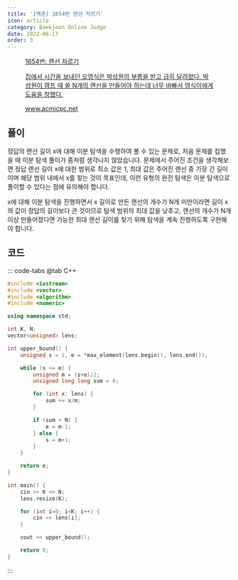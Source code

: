 ```yaml
---
title: '[백준] 1654번 랜선 자르기'
icon: article
category: Baekjoon Online Judge
date: 2022-06-17
order: 3
---
```


<figure class="opengraph"><a href="https://www.acmicpc.net/problem/1654" data-source-url="https://www.acmicpc.net/problem/1654">
<div class="og-image" style="background-image: url('https://drive.google.com/uc?export=view&id=1nCax5mgwtYA82T46I_ntU1afsBBNkrLr');"></div>
<div class="og-text">
<p class="og-title">1654번: 랜선 자르기</p>
<p class="og-desc">집에서 시간을 보내던 오영식은 박성원의 부름을 받고 급히 달려왔다. 박성원이 캠프 때 쓸 N개의 랜선을 만들어야 하는데 너무 바빠서 영식이에게 도움을 청했다.</p>
<p class="og-host">www.acmicpc.net</p></div></a></figure>

## 풀이
정답의 랜선 길이 x에 대해 이분 탐색을 수행하여 풀 수 있는 문제로, 처음 문제를 접했을 때 이분 탐색 풀이가 좀처럼 생각나지 않았습니다. 문제에서 주어진 조건을 생각해보면 정답 랜선 길이 x에 대한 범위로 최소 값은 1, 최대 값은 주어진 랜선 중 가장 긴 길이이며 해당 범위 내에서 x를 찾는 것이 목표인데, 이런 유형의 완전 탐색은 이분 탐색으로 풀이할 수 있다는 점에 유의해야 합니다.

x에 대해 이분 탐색을 진행하면서 x 길이로 만든 랜선의 개수가 N개 미만이라면 길이 x의 값이 정답의 길이보다 큰 것이므로 탐색 범위의 최대 값을 낮추고, 랜선의 개수가 N개 이상 만들어졌다면 가능한 최대 랜선 길이를 찾기 위해 탐색을 계속 진행하도록 구현해야 합니다.

## 코드
::: code-tabs
@tab C++
```cpp
#include <iostream>
#include <vector>
#include <algorithm>
#include <numeric>

using namespace std;

int K, N;
vector<unsigned> lens;

int upper_bound() {
    unsigned s = 1, e = *max_element(lens.begin(), lens.end());

    while (s <= e) {
        unsigned m = (s+e)/2;
        unsigned long long sum = 0;

        for (int x: lens) {
            sum += x/m;
        }

        if (sum < N) {
            e = m-1;
        } else {
            s = m+1;
        }
    }

    return e;
}

int main() {
    cin >> K >> N;
    lens.resize(K);

    for (int i=0; i<K; i++) {
        cin >> lens[i];
    }

    cout << upper_bound();

    return 0;
}
```
:::

